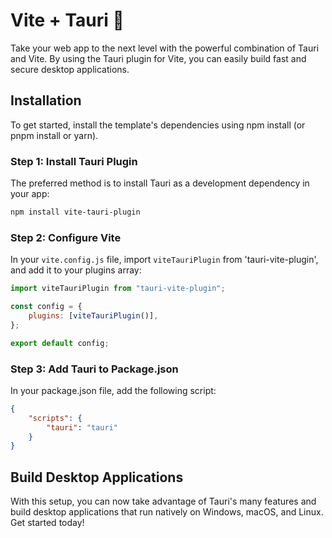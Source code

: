 # Vite + Tauri 🚀

Take your web app to the next level with the powerful combination of Tauri and Vite. By using the Tauri plugin for Vite, you can easily build fast and secure desktop applications.

## Installation

To get started, install the template's dependencies using npm install (or pnpm install or yarn).

### Step 1: Install Tauri Plugin

The preferred method is to install Tauri as a development dependency in your app:

```sh
npm install vite-tauri-plugin
```

### Step 2: Configure Vite

In your `vite.config.js` file, import `viteTauriPlugin` from 'tauri-vite-plugin', and add it to your plugins array:

```js
import viteTauriPlugin from "tauri-vite-plugin";

const config = {
    plugins: [viteTauriPlugin()],
};

export default config;
```

### Step 3: Add Tauri to Package.json

In your package.json file, add the following script:

```json
{
    "scripts": {
        "tauri": "tauri"
    }
}
```

## Build Desktop Applications

With this setup, you can now take advantage of Tauri's many features and build desktop applications that run natively on Windows, macOS, and Linux. Get started today!
